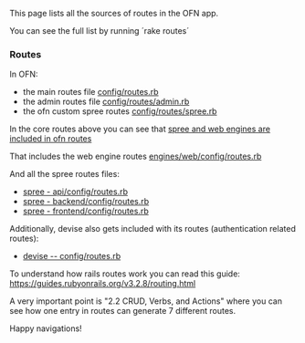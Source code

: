 This page lists all the sources of routes in the OFN app.

You can see the full list by running ´rake routes´

### Routes
In OFN:
- the main routes file [config/routes.rb](https://github.com/openfoodfoundation/openfoodnetwork/blob/master/config/routes.rb)
- the admin routes file [config/routes/admin.rb](https://github.com/openfoodfoundation/openfoodnetwork/blob/master/config/routes/admin.rb) 
- the ofn custom spree routes
[config/routes/spree.rb](https://github.com/openfoodfoundation/openfoodnetwork/blob/master/config/routes/spree.rb) 

In the core routes above you can see that [spree and web engines are included in ofn routes](https://github.com/openfoodfoundation/openfoodnetwork/blob/8ff5f9055b70de7ae229f2588e194001ee6c8ff5/config/routes.rb#L121)

That includes the web engine routes [engines/web/config/routes.rb](https://github.com/openfoodfoundation/openfoodnetwork/blob/master/engines/web/config/routes.rb) 

And all the spree routes files:
- [spree - api/config/routes.rb](https://github.com/openfoodfoundation/spree/blob/step-6a/api/config/routes.rb) 
- [spree - backend/config/routes.rb](https://github.com/openfoodfoundation/spree/blob/step-6a/backend/config/routes.rb) 
- [spree - frontend/config/routes.rb](https://github.com/openfoodfoundation/spree/blob/step-6a/frontend/config/routes.rb) 

Additionally, devise also gets included with its routes (authentication related routes):
 - [devise -- config/routes.rb](https://github.com/openfoodfoundation/spree_auth_devise/blob/master/config/routes.rb)

To understand how rails routes work you can read this guide:
https://guides.rubyonrails.org/v3.2.8/routing.html

A very important point is "2.2 CRUD, Verbs, and Actions" where you can see how one entry in routes can generate 7 different routes.

Happy navigations!
